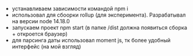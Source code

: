 - устанавливаем зависимости командой npm i
- использовал для сбоорки rollup (для эксперимента). Разрабатывал на версии node 14.18.0
- запускаем проект npm start (в папке /dist должна появиться сборка + откроется браузер)
- для парсинга даты использовал moment js, тк более удобный интерфейс (на мой взгляд)
